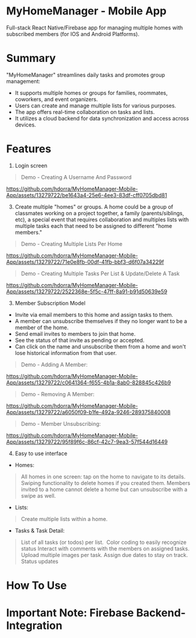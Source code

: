 # MyHomeManager - Mobile App 
Full-stack React Native/Firebase app for managing multiple homes with subscribed members (for IOS and Android Platforms).

# Summary
"MyHomeManager" streamlines daily tasks and promotes group management:
- It supports multiple homes or groups for families, roommates, coworkers, and event organizers.
- Users can create and manage multiple lists for various purposes.
- The app offers real-time collaboration on tasks and lists.
- It utilizes a cloud backend for data synchronization and access across devices.

# Features
1. Login screen

>Demo - Creating A Username And Password

https://github.com/hdorra/MyHomeManager-Mobile-App/assets/13279722/be1643a4-25e6-4ee3-83df-cff0705dbd81

3. Create multiple "homes"​ or groups. A home could be a group of classmates working on a project together, a family (parents/siblings, etc), a special event that requires collaboration and multiples lists with multiple tasks each that need to be assigned to different "home members." </br>

>Demo - Creating Multiple Lists Per Home

https://github.com/hdorra/MyHomeManager-Mobile-App/assets/13279722/71e0e8fb-00df-41fb-bbf3-d6f07a34229f

>Demo - Creating Multiple Tasks Per List & Update/Delete A Task

https://github.com/hdorra/MyHomeManager-Mobile-App/assets/13279722/2522368e-5f5c-47ff-8a91-b91d50639e59

3. Member Subscription Model​
- Invite via email members to this home and assign tasks to them.​
- A member can unsubscribe themselves if they no longer want to be a member of the home.​
- Send email invites to members to join that home. ​
- See the status of that invite as pending or accepted. ​
- Can click on the name and unsubscribe them from a home and won't lose historical information from that user.​

>Demo - Adding A Member:

https://github.com/hdorra/MyHomeManager-Mobile-App/assets/13279722/c0641364-f655-4b1a-8ab0-828845c426b9

>Demo - Removing A Member:

https://github.com/hdorra/MyHomeManager-Mobile-App/assets/13279722/a6050f09-b1fe-492a-9246-289375840008

>Demo - Member Unsubscribing:

https://github.com/hdorra/MyHomeManager-Mobile-App/assets/13279722/95f89f6c-86cf-42c7-9ea3-57f544d16449

4. Easy to use interface​
- Homes:​
>All homes in one screen: tap on the home to navigate to its details.​
>Swiping functionality to delete homes if you created them.​
>Members invited to a home cannot delete a home but can unsubscribe with a swipe as well.​
- Lists:​
>Create multiple lists within a home.​
- Tasks & Task Detail:​
>List of all tasks (or todos) per list. ​
>Color coding to easily recognize status​
>Interact with comments with the members on assigned tasks.​
>Upload multiple images per task.​
>Assign due dates to stay on track.​
>Status updates

# How To Use

# Important Note: Firebase Backend-Integration
